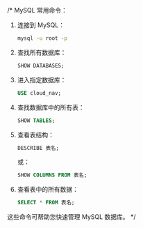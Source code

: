 

/*
MySQL 常用命令：

1. 连接到 MySQL：
   ```bash
   mysql -u root -p
   ```

2. 查找所有数据库：
   ```sql
   SHOW DATABASES;
   ```

3. 进入指定数据库：
   ```sql
   USE cloud_nav;
   ```

4. 查找数据库中的所有表：
   ```sql
   SHOW TABLES;
   ```

5. 查看表结构：
   ```sql
   DESCRIBE 表名;
   ```
   或：
   ```sql
   SHOW COLUMNS FROM 表名;
   ```

6. 查看表中的所有数据：
   ```sql
   SELECT * FROM 表名;
   ```

这些命令可帮助您快速管理 MySQL 数据库。
*/



